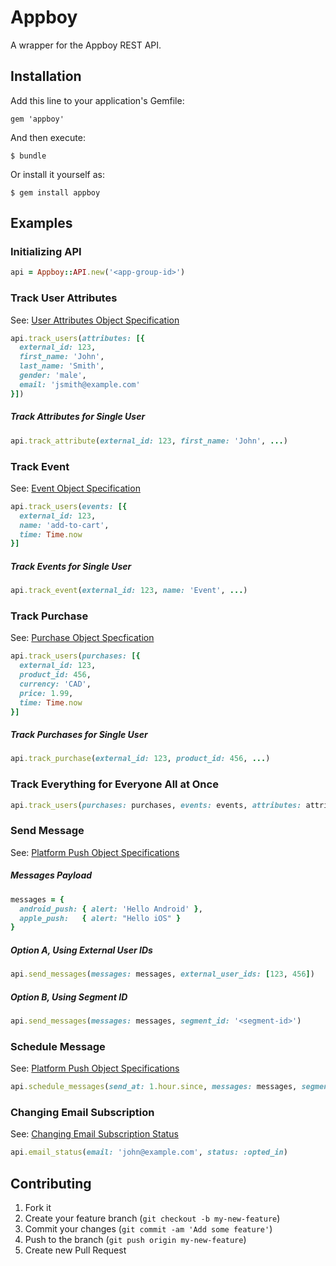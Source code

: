 # Appboy

A wrapper for the Appboy REST API.

## Installation

Add this line to your application's Gemfile:

    gem 'appboy'

And then execute:

    $ bundle

Or install it yourself as:

    $ gem install appboy

## Examples

### Initializing API

```ruby
api = Appboy::API.new('<app-group-id>')
```

### Track User Attributes

See: [User Attributes Object Specification](https://documentation.appboy.com/REST_APIs/User_Data#user-attribute-object)

```ruby
api.track_users(attributes: [{
  external_id: 123,
  first_name: 'John',
  last_name: 'Smith',
  gender: 'male',
  email: 'jsmith@example.com'
}])
```

##### Track Attributes for Single User

```ruby
api.track_attribute(external_id: 123, first_name: 'John', ...)
```

### Track Event

See: [Event Object Specification](https://documentation.appboy.com/REST_APIs/User_Data#event-object)

```ruby
api.track_users(events: [{
  external_id: 123,
  name: 'add-to-cart',
  time: Time.now
}]
```

##### Track Events for Single User

```ruby
api.track_event(external_id: 123, name: 'Event', ...)
```

### Track Purchase

See: [Purchase Object Specfication](https://documentation.appboy.com/REST_APIs/User_Data#purchase-object)

```ruby
api.track_users(purchases: [{
  external_id: 123,
  product_id: 456,
  currency: 'CAD',
  price: 1.99,
  time: Time.now
}]
```

##### Track Purchases for Single User

```ruby
api.track_purchase(external_id: 123, product_id: 456, ...)
```

### Track Everything for Everyone All at Once

```ruby
api.track_users(purchases: purchases, events: events, attributes: attributes)
```

### Send Message

See: [Platform Push Object Specifications](https://documentation.appboy.com/REST_APIs/Messaging#platform-push-object)

##### Messages Payload

```ruby
messages = {
  android_push: { alert: 'Hello Android' },
  apple_push:   { alert: "Hello iOS" }
}
```

##### Option A, Using External User IDs

```ruby
api.send_messages(messages: messages, external_user_ids: [123, 456])
```

##### Option B, Using Segment ID

```ruby
api.send_messages(messages: messages, segment_id: '<segment-id>')
```


### Schedule Message

See: [Platform Push Object Specifications](https://documentation.appboy.com/REST_APIs/Messaging#platform-push-object)

```ruby
api.schedule_messages(send_at: 1.hour.since, messages: messages, segment_id: '<segment-id>')
```

### Changing Email Subscription

See: [Changing Email Subscription Status](https://documentation.appboy.com/REST_APIs/Email_Sync#post)

```ruby
api.email_status(email: 'john@example.com', status: :opted_in)
```

## Contributing

1. Fork it
2. Create your feature branch (`git checkout -b my-new-feature`)
3. Commit your changes (`git commit -am 'Add some feature'`)
4. Push to the branch (`git push origin my-new-feature`)
5. Create new Pull Request
